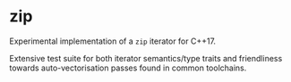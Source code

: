 # zip

Experimental implementation of a `zip` iterator for C++17.

Extensive test suite for both iterator semantics/type traits and friendliness towards auto-vectorisation passes found in common toolchains.
